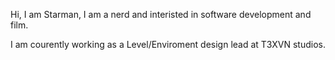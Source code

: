Hi, I am Starman,
I am a nerd and interisted in software development and film.

I am courently working as a Level/Enviroment design lead at T3XVN studios.
